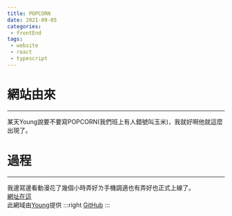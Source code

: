```yaml
---
title: POPCORN
date: 2021-09-05
categories:
 - frontEnd
tags:
 - website
 - react
 - typescript
---
```


# 網站由來
---
某天Young說要不要寫POPCORN(我們班上有人錯號叫玉米)，我就好啊他就這麼出現了。

# 過程
---
我邊寫邊看動漫花了幾個小時弄好ㄌ手機調適也有弄好也正式上線了。\
[網址在這](https://popcorn.教我.台灣/)\
此網域由[Young](http://young.教我.台灣/)提供
:::right
[GitHub](https://github.com/XYZ-studio/PopCorn)
:::